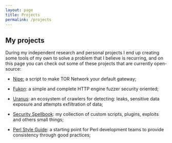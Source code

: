 ```yaml
---
layout: page
title: Projects
permalink: /projects
---
```


## My projects

During my independent research and personal projects I end up creating some tools of my own to solve a problem that I believe is recurring, and on this page you can check out some of these projects that are currently open-source:

* [Nipe:](https://github.com/GouveaHeitor/nipe) a script to make TOR Network your default gateway;

* [Fukon](https://github.com/GouveaHeitor/fukon): a simple and complete HTTP engine fuzzer security oriented;

* [Uranus](https://github.com/GouveaHeitor/uranus): an ecosystem of crawlers for detecting: leaks, sensitive data exposure and attempts exfiltration of data;

* [Security Spellbook](https://github.com/GouveaHeitor/security-spellbook): my collection of custom scripts, plugins, exploits and others small things;

* [Perl Style Guide](https://github.com/GouveaHeitor/perl-style-guide): a starting point for Perl development teams to provide consistency through good practices;